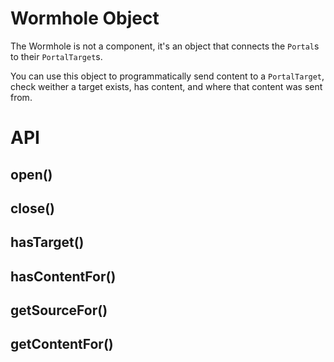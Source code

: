 # Wormhole Object

The Wormhole is not a component, it's an object that connects the `Portal`s to their `PortalTarget`s.

You can use this object to programmatically send content to a `PortalTarget`,
check weither a target exists, has content, and where that content was sent from.

# API

## open()

## close()

## hasTarget()

## hasContentFor()

## getSourceFor()

## getContentFor()
